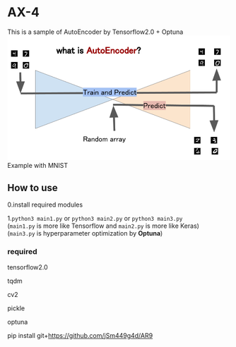 # AX-4
This is a sample of AutoEncoder by Tensorflow2.0 + Optuna
![AE](https://github.com/jSm449g4d/AX-4/blob/master/assets/AE.png)
Example with MNIST

## How to use
0.install required modules

1.`python3 main1.py` or `python3 main2.py` or `python3 main3.py`<br>
  (`main1.py` is more like Tensorflow and `main2.py` is more like Keras)<br>
  (`main3.py` is hyperparameter optimization by **Optuna**)

### required
tensorflow2.0

tqdm

cv2

pickle

optuna

pip install git+https://github.com/jSm449g4d/AR9

